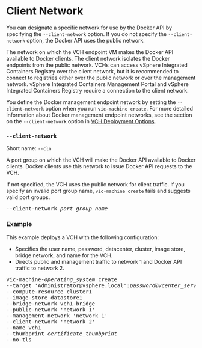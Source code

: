 # Client Network #

You can designate a specific network for use by the Docker API by specifying the `--client-network` option. If you do not specify the `--client-network` option, the Docker API uses the public network.

The network on which the VCH endpoint VM makes the Docker API available to Docker clients. The client network isolates the Docker endpoints from the public network. VCHs can access vSphere Integrated Containers Registry over the client network, but it is recommended to connect to registries either over the public network or over the management network. vSphere Integrated Containers Management Portal and vSphere Integrated Containers Registry require a connection to the client network. 

You define the Docker management endpoint network by setting the `--client-network` option when you run `vic-machine create`. For  more detailed information about Docker management endpoint networks, see the section on the `--client-network` option in [VCH Deployment Options](vch_installer_options.md#client-network).

### `--client-network` <a id="client-network"></a>

Short name: `--cln`

A port group on which the VCH will make the Docker API available to Docker clients. Docker clients use this network to issue Docker API requests to the VCH.

If not specified, the VCH uses the public network for client traffic. If you specify an invalid port group name, `vic-machine create` fails and suggests valid port groups.

<pre>--client-network <i>port_group_name</i></pre>

### Example

This example deploys a VCH with the following configuration:

- Specifies the user name, password, datacenter, cluster, image store, bridge network, and name for the VCH.
- Directs public and management traffic to network 1 and Docker API traffic to network 2.

<pre>vic-machine-<i>operating_system</i> create
--target 'Administrator@vsphere.local':<i>password</i>@<i>vcenter_server_address</i>/dc1
--compute-resource cluster1
--image-store datastore1
--bridge-network vch1-bridge
--public-network 'network 1'
--management-network 'network 1'
--client-network 'network 2'
--name vch1
--thumbprint <i>certificate_thumbprint</i>
--no-tls
</pre>
